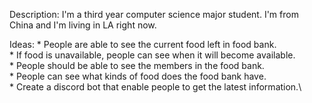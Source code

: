 Description:
    I'm a third year computer science major student. I'm from China and I'm living in LA right now.

Ideas:
    * People are able to see the current food left in food bank.\
    * If food is unavailable, people can see when it will become available.\
    * People should be able to see the members in the food bank.\
    * People can see what kinds of food does the food bank have.\
    * Create a discord bot that enable people to get the latest information.\
